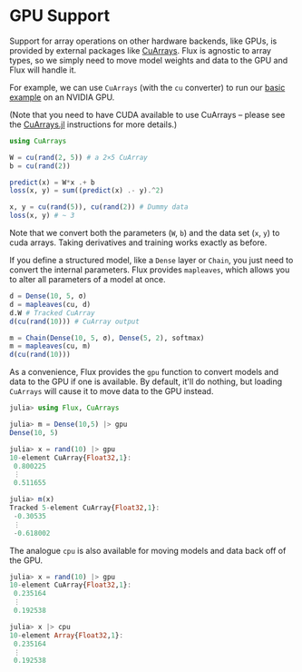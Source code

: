 # GPU Support

Support for array operations on other hardware backends, like GPUs, is provided by external packages like [CuArrays](https://github.com/JuliaGPU/CuArrays.jl). Flux is agnostic to array types, so we simply need to move model weights and data to the GPU and Flux will handle it.

For example, we can use `CuArrays` (with the `cu` converter) to run our [basic example](models/basics.md) on an NVIDIA GPU.

(Note that you need to have CUDA available to use CuArrays – please see the [CuArrays.jl](https://github.com/JuliaGPU/CuArrays.jl) instructions for more details.)

```julia
using CuArrays

W = cu(rand(2, 5)) # a 2×5 CuArray
b = cu(rand(2))

predict(x) = W*x .+ b
loss(x, y) = sum((predict(x) .- y).^2)

x, y = cu(rand(5)), cu(rand(2)) # Dummy data
loss(x, y) # ~ 3
```

Note that we convert both the parameters (`W`, `b`) and the data set (`x`, `y`) to cuda arrays. Taking derivatives and training works exactly as before.

If you define a structured model, like a `Dense` layer or `Chain`, you just need to convert the internal parameters. Flux provides `mapleaves`, which allows you to alter all parameters of a model at once.

```julia
d = Dense(10, 5, σ)
d = mapleaves(cu, d)
d.W # Tracked CuArray
d(cu(rand(10))) # CuArray output

m = Chain(Dense(10, 5, σ), Dense(5, 2), softmax)
m = mapleaves(cu, m)
d(cu(rand(10)))
```

As a convenience, Flux provides the `gpu` function to convert models and data to the GPU if one is available. By default, it'll do nothing, but loading `CuArrays` will cause it to move data to the GPU instead.

```julia
julia> using Flux, CuArrays

julia> m = Dense(10,5) |> gpu
Dense(10, 5)

julia> x = rand(10) |> gpu
10-element CuArray{Float32,1}:
 0.800225
 ⋮
 0.511655

julia> m(x)
Tracked 5-element CuArray{Float32,1}:
 -0.30535
 ⋮
 -0.618002
```

The analogue `cpu` is also available for moving models and data back off of the GPU.

```julia
julia> x = rand(10) |> gpu
10-element CuArray{Float32,1}:
 0.235164
 ⋮
 0.192538

julia> x |> cpu
10-element Array{Float32,1}:
 0.235164
 ⋮
 0.192538
```
